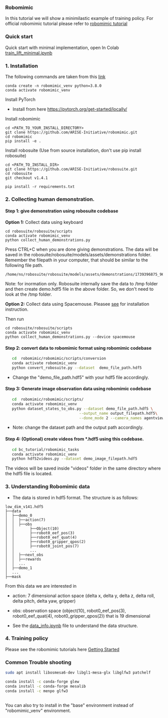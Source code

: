 ### Robomimic 
In this tutorial we will show a minimilastic example of training policy. For official robomimic tutorial please refer to [robomimic tutorial](https://robomimic.github.io/docs/introduction/overview.html)


### Quick start
Quick start with minimal implementation, open In Colab [train_lift_minimal.ipynb](https://colab.research.google.com/github/AssistiveRoboticsUNH/bc_tutorial/blob/main/robomimic_tasks/train_lift_minimal.ipynb)




### 1. Installation
The following commands are taken from this [link](https://robomimic.github.io/docs/introduction/installation.html) 

```
conda create -n robomimic_venv python=3.8.0
conda activate robomimic_venv
```

Install PyTorch
* Install from here https://pytorch.org/get-started/locally/


Install robomimic
```
cd <PATH_TO_YOUR_INSTALL_DIRECTORY>
git clone https://github.com/ARISE-Initiative/robomimic.git
cd robomimic
pip install -e .
```

Install robosuite (Use from source installation, don't use pip install robosuite)
```
cd <PATH_TO_INSTALL_DIR>
git clone https://github.com/ARISE-Initiative/robosuite.git
cd robosuite
git checkout v1.4.1

pip install -r requirements.txt
```
 

### 2. Collecting human demonstration.

#### Step 1: give demonstration using robosuite codebase

<b>Option 1:</b> Collect data using keyboard
```
cd robosuite/robosuite/scripts
conda activate robomimic_venv
python collect_human_demonstrations.py
```

Press CTRL+C when you are done giving demonstrations. 
The data will be saved in the robosuite/robosuite/models/assets/demonstrations folder. Remember the filepath in your computer, that should be similar to the following file path.
```
/home/ns/robosuite/robosuite/models/assets/demonstrations/1739396875_9637682/demo.hdf5
```


Note: for inormation only. Robosuite internally save the data to /tmp folder and then create demo.hdf5 file in the above folder. So, we don't need to look at the /tmp folder.


<b>Option 2:</b> Collect data using Spacemouse.
Pleasee [see](spacemouse_install.md) for installation instruction.

Then run 
```
cd robosuite/robosuite/scripts
conda activate robomimic_venv
python collect_human_demonstrations.py --device spacemouse
```


#### Step 2: convert data to robomimic format using robomimic codebase
```bash
   cd  robomimic/robomimic/scripts/conversion
   conda activate robomimic_venv
   python convert_robosuite.py --dataset  demo_file_path.hdf5
```
* Change the "demo_file_path.hdf5" with your hdf5 file accordingly.

#### Step 3: Generate image observation data using robomimic codebase
```bash
   cd  robomimic/robomimic/scripts/
   conda activate robomimic_venv
   python dataset_states_to_obs.py --dataset demo_file_path.hdf5 \
                                 --output_name output_filepath.hdf5\
                                 --done_mode 2 --camera_names agentview robot0_eye_in_hand --camera_height 84 --camera_width 84  
```
* Note: change the dataset path and the output path accordingly.


#### Step 4: (Optional) create videos from *.hdf5 using this codebase.
 
```bash
   cd bc_tutorial/robomimic_tasks
   conda activate robomimic_venv
   python hdf52videos.py --dataset demo_image_filepath.hdf5 
```
The videos will be saved inside "videos" folder in the same directory where the hdf5 file is located.



### 3. Understanding Robomimic data

* The data is stored in hdf5 format. The structure is as follows:
```
low_dim_v141.hdf5
├──data
│  ├──demo_0
│  │  ├──action(7)
│  │  ├──obs
│  │       ├──Object(10)
│  │       ├──robot0_eef_pos(3)
│  │       ├──robot0_eef_quat(4)
│  │       ├──robot0_gripper_qpos(2)
│  │       ├──robot0_joint_pos(7)
│  │       ...
│  │  ├──next_obs
│  │  ├──rewards
│  │  ...
│  ├──demo_1
│  ...
├──mask
```

From this data we are interested in
   * action: 7 dimensional action space (delta x, delta y, delta z, delta roll, delta pitch, delta yaw, gripper)
   * obs: observation space (object(10), robot0_eef_pos(3), robot0_eef_quat(4), robot0_gripper_qpos(2)) that is 19 dimensional


* See the <a href="data_info.ipynb">data_info.ipynb</a> file to understand the data structure.


### 4. Training policy 

Please see the robomimic tutorials here [Getting Started](https://robomimic.github.io/docs/introduction/getting_started.html)


<!-- Quick start with minimal implementation <a href="train_minimal_lift.ipynb"> train_minimal_lift.ipynb </a>

For general training policy, plese see   robomimic/robomimic/scripts/train.py  after you done installing.



### (Optional) Download data
* Download Proficient-Human low-dimensional lift data from here [link](https://robomimic.github.io/docs/datasets/robomimic_v0.1.html)

* direct link to download [Proficient-Human low-dimensional lift data](http://downloads.cs.stanford.edu/downloads/rt_benchmark/lift/ph/low_dim_v141.hdf5) save as to download, click may not work. -->

### Common Trouble shooting


```bash
sudo apt install libosmesa6-dev libgl1-mesa-glx libglfw3 patchelf

conda install -c conda-forge glew
conda install -c conda-forge mesalib
conda install -c menpo glfw3
 

```

You can also try to install in the "base" environment instead of "robomimic_venv" environment. 
